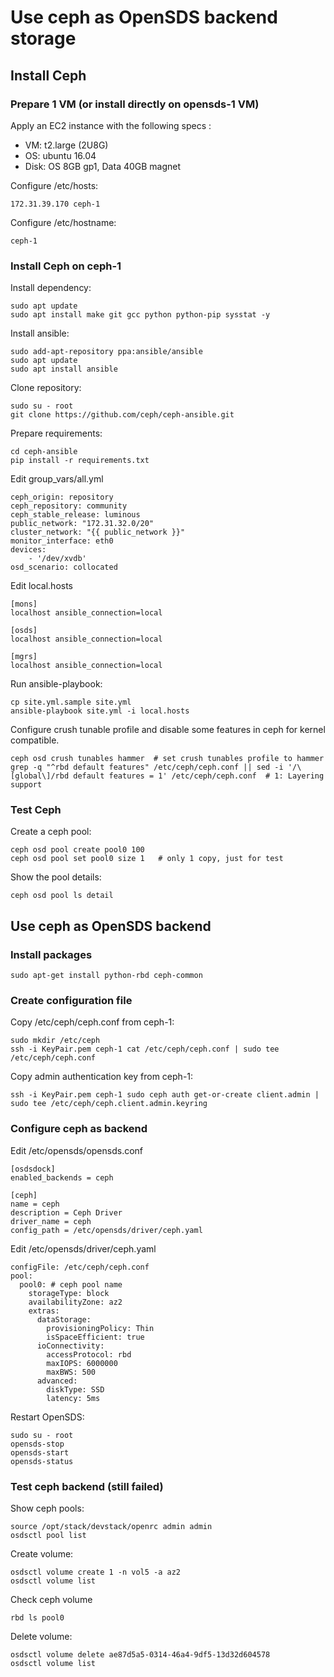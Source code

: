 # Use ceph as OpenSDS backend storage

## Install Ceph

### Prepare 1 VM  (or install directly on opensds-1 VM)

Apply an EC2 instance with the following specs :
- VM: t2.large (2U8G)
- OS: ubuntu 16.04
- Disk: OS 8GB gp1, Data 40GB magnet

Configure /etc/hosts:

```shell
172.31.39.170 ceph-1
```

Configure /etc/hostname:

```shell
ceph-1
```

### Install Ceph on ceph-1

Install dependency:

```shell
sudo apt update
sudo apt install make git gcc python python-pip sysstat -y
```
    
Install ansible:

```shell
sudo add-apt-repository ppa:ansible/ansible
sudo apt update
sudo apt install ansible
```

Clone repository:

```shell
sudo su - root
git clone https://github.com/ceph/ceph-ansible.git
```

Prepare requirements:

```shell
cd ceph-ansible
pip install -r requirements.txt
```

Edit group_vars/all.yml

```shell
ceph_origin: repository
ceph_repository: community
ceph_stable_release: luminous
public_network: "172.31.32.0/20"
cluster_network: "{{ public_network }}"
monitor_interface: eth0
devices:
    - '/dev/xvdb'
osd_scenario: collocated
```

Edit local.hosts

```shell
[mons]
localhost ansible_connection=local

[osds]
localhost ansible_connection=local

[mgrs]
localhost ansible_connection=local
```

Run ansible-playbook:

```shell
cp site.yml.sample site.yml
ansible-playbook site.yml -i local.hosts
```


Configure crush tunable profile and disable some features in ceph for kernel compatible.

```shell
ceph osd crush tunables hammer  # set crush tunables profile to hammer
grep -q "^rbd default features" /etc/ceph/ceph.conf || sed -i '/\[global\]/rbd default features = 1' /etc/ceph/ceph.conf  # 1: Layering support
```


### Test Ceph

Create a ceph pool:

```shell
ceph osd pool create pool0 100
ceph osd pool set pool0 size 1   # only 1 copy, just for test
```


Show the pool details:

```shell
ceph osd pool ls detail
```


## Use ceph as OpenSDS backend

### Install packages

```shell
sudo apt-get install python-rbd ceph-common
```

### Create configuration file

Copy /etc/ceph/ceph.conf from ceph-1:

```shell
sudo mkdir /etc/ceph
ssh -i KeyPair.pem ceph-1 cat /etc/ceph/ceph.conf | sudo tee /etc/ceph/ceph.conf
```

Copy admin authentication key from ceph-1:

```shell
ssh -i KeyPair.pem ceph-1 sudo ceph auth get-or-create client.admin | sudo tee /etc/ceph/ceph.client.admin.keyring
```

### Configure ceph as backend

Edit  /etc/opensds/opensds.conf

```shell
[osdsdock]
enabled_backends = ceph

[ceph]
name = ceph
description = Ceph Driver
driver_name = ceph
config_path = /etc/opensds/driver/ceph.yaml
```

Edit /etc/opensds/driver/ceph.yaml

```shell
configFile: /etc/ceph/ceph.conf
pool:
  pool0: # ceph pool name
    storageType: block
    availabilityZone: az2
    extras:
      dataStorage:
        provisioningPolicy: Thin
        isSpaceEfficient: true
      ioConnectivity:
        accessProtocol: rbd
        maxIOPS: 6000000
        maxBWS: 500
      advanced:
        diskType: SSD
        latency: 5ms
```

Restart OpenSDS:

```shell
sudo su - root
opensds-stop
opensds-start
opensds-status
```

### Test ceph backend (still failed)

Show ceph pools:

```shell
source /opt/stack/devstack/openrc admin admin
osdsctl pool list
```


Create volume:

```shell
osdsctl volume create 1 -n vol5 -a az2
osdsctl volume list
```

Check ceph volume
```shell
rbd ls pool0 
```

Delete volume:

```shell
osdsctl volume delete ae87d5a5-0314-46a4-9df5-13d32d604578
osdsctl volume list
```


